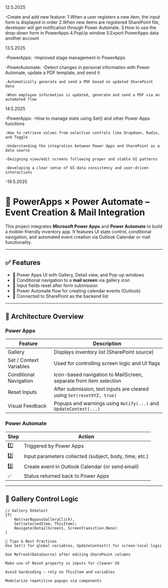 12.5.2025

-Create and add new feature:
    1.When a user registers a new item, the input form is displayed in order
    2.When new items are registered SharePoint file, developer will get notification through Power Automate.
    3.How to use the drop-down form in PowerApps
    4.PopUp window
    5.Export PowerApps data another account

13.5.2025

-PowerApps:
    -Improved stage management in PowerApps


-PowerAutomate:
    -Detect changes in personal information with Power Automate, update a PDF template, and send it

    -Automatically generate and send a PDF based on updated SharePoint data

    -When employee information is updated, generate and send a PDF via an automated flow

14.5.2025

-PowerApps:
    -How to manage state using Set() and other Power Apps functions

    -How to retrieve values from selection controls like Dropdown, Radio, and Toggle

    -Understanding the integration between Power Apps and SharePoint as a data source

    -Designing view/edit screens following proper and stable UI patterns

    -Developing a clear sense of UI-data consistency and user-driven interactions

-19.5.2025

# 📩 PowerApps × Power Automate – Event Creation & Mail Integration

This project integrates **Microsoft Power Apps** and **Power Automate** to build a mobile-friendly inventory app. It features UI state control, conditional navigation, and automated event creation via Outlook Calendar or mail functionality.

---

## ✅ Features

- 🎨 Power Apps UI with Gallery, Detail view, and Pop-up windows
- 📨 Conditional navigation to a **mail screen** via gallery icon
- 🔁 Input fields reset after form submission
- 📅 Power Automate flow for creating calendar events (Outlook)
- 🔗 Connected to SharePoint as the backend list

---

## 🧠 Architecture Overview

### Power Apps

| Feature | Description |
|--------|-------------|
| Gallery | Displays inventory list (SharePoint source) |
| Set / Context Variables | Used for controlling screen logic and UI flags |
| Conditional Navigation | Icon-based navigation to MailScreen, separate from item selection |
| Reset Inputs | After submission, text inputs are cleared using `Set(resetXYZ, true)` |
| Visual Feedback | Popups and warnings using `Notify(...)` and `UpdateContext(...)` |

### Power Automate

| Step | Action |
|------|--------|
| 1️⃣ | Triggered by Power Apps |
| 2️⃣ | Input parameters collected (subject, body, time, etc.) |
| 3️⃣ | Create event in Outlook Calendar (or send email) |
| ✅ | Status returned back to Power Apps |

---

## 🔁 Gallery Control Logic

```powerapps
// Gallery OnSelect
If(
    Not(varBypassGalleryClick),
    Set(selectedItem, ThisItem);
    Navigate(DetailScreen1, ScreenTransition.None)
)

🧾 Tips & Best Practices
Use Set() for global variables, UpdateContext() for screen-local logic

Use Refresh(DataSource) after editing SharePoint columns

Make use of Reset property in inputs for cleaner UX

Avoid hardcoding – rely on ThisItem and variables

Modularize repetitive popups via components